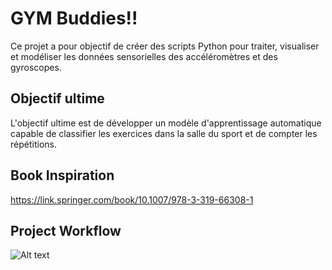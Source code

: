 # GYM Buddies!!
Ce projet a pour objectif de créer des scripts Python pour traiter, visualiser et modéliser les données sensorielles des accéléromètres et des gyroscopes.
## Objectif ultime
L'objectif ultime est de développer un modèle d'apprentissage automatique capable de classifier les exercices dans la salle du sport et de compter les répétitions.
## Book Inspiration
https://link.springer.com/book/10.1007/978-3-319-66308-1
## Project Workflow
![Alt text](C:/Users/hp/OneDrive/Bureau/Gym_AI_Tracker/Workflow_ML.jpg)
